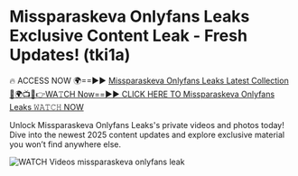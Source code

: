 # Missparaskeva Onlyfans Leaks Exclusive Content Leak - Fresh Updates! (tki1a)

🔥 ACCESS NOW 🌍==►► <a href="https://tinyurl.com/3fjeunct" rel="nofollow">Missparaskeva Onlyfans Leaks Latest Collection</a></h3>
[🔴🌍📺📱👉WA𝚃CH Now==►► CLICK HERE TO Missparaskeva Onlyfans Leaks 𝚆𝙰𝚃𝙲𝙷 NOW](https://tinyurl.com/3fjeunct)

Unlock Missparaskeva Onlyfans Leaks's private videos and photos today! Dive into the newest 2025 content updates and explore exclusive material you won’t find anywhere else.


<a href="https://tinyurl.com/3fjeunct" rel="nofollow" data-target="animated-image.originalLink"><img src="https://camo.githubusercontent.com/8a4f000d20f83aca3bf7ec5f350d767afa0574a8a352519fd8cfa583a6f93a33/68747470733a2f2f692e696d6775722e636f6d2f644a486b345a712e676966" alt="WATCH Videos" data-canonical-src="https://i.imgur.com/dJHk4Zq.gif" style="max-width: 100%; display: inline-block;" data-target="animated-image.originalImage"></a>
missparaskeva onlyfans leak
